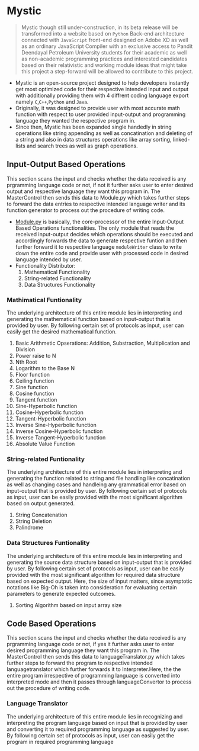 # Mystic
>Mystic though still under-construction, in its beta release will be transformed into a website based on `Python` Back-end architecture connected with `JavaScript` front-end designed on Adobe XD as well as an ordinary JavaScript Compiler with an exclusive access to Pandit Deendayal Petroleum University students for their academic as well as non-academic programming practices and interested candidates based on their relativistic and working module ideas that might take this project a step-forward will be allowed to contribute to this project.

- Mystic is an open-source project designed to help developers instantly get most optimized code for their respective intended input and output with additionally providing them with 4 diffrent coding language export namely `C`,`C++`,`Python` and `Java`.
- Originally, it was designed to provide user with most accurate math function with respect to user provided input-output and programming language they wanted the respective program in.
- Since then, Mystic has been expanded single handedly in string operations like string appending as well as concatination and deleting of a string and also in data structures operations like array sorting, linked-lists and search trees as well as graph operations.
## Input-Output Based Operations
This section scans the input and checks whether the data received is any prgramming language code or not, if not it further asks user to enter desired output and respective language they want this program in.
The MasterControl then sends this data to Module.py which takes further steps to forward the data entries to respective intended language writer and its function generator to process out the procedure of writing code.
- [Module.py](https://github.com/RankJay/Mystic/blob/master/Module.py) is basically, the core-processor of the entire Input-Output Based Operations functionalities. The only module that reads the received input-output decides which operations should be executed and accordingly forwards the data to generate respective funtion and then further forward it to respective language `moduleWriter` class to write down the entire code and provide user with processed code in desired language intended by user.
- Functionality Distributor:
  1) Mathematical Functionality
  2) String-related Functionality
  3) Data Structures Functionality
### Mathimatical Funtionality
The underlying architecture of this entire module lies in interpreting and generating the mathematical function based on input-output that is provided by user. By following certain set of protocols as input, user can easily get the desired mathematical function.
1) Basic Arithmetic Opserations: Addition, Substraction, Multiplication and Division
2) Power raise to N
3) Nth Root
4) Logarithm to the Base N
5) Floor function
6) Ceiling function
7) Sine function
8) Cosine function
9) Tangent function
10) Sine-Hyperbolic function
11) Cosine-Hyperbolic function
12) Tangent-Hyperbolic function
13) Inverse Sine-Hyperbolic function
14) Inverse Cosine-Hyperbolic function
15) Inverse Tangent-Hyperbolic function
16) Absolute Value Function
### String-related Funtionality
The underlying architecture of this entire module lies in interpreting and generating the function related to string and file handling like concatination as well as changing cases and handleing any grammatical error based on input-output that is provided by user. By following certain set of protocols as input, user can be easily provided with the most significant algorithm based on output generated.
1) String Concatenation
2) String Deletion
3) Palindrome
### Data Structures Funtionality
The underlying architecture of this entire module lies in interpreting and generating the source data structure based on input-output that is provided by user. By following certain set of protocols as input, user can be easily provided with the most significant algorithm for required data structure based on expected output. Here, the size of input matters, since asymptotic notations like Big-Oh is taken into consideration for evaluating certain parameters to generate expected outcomes.
1) Sorting Algorithm based on input array size
## Code Based Operations
This section scans the input and checks whether the data received is any prgramming language code or not, if yes it further asks user to enter desired programming language they want this program in.
The MasterControl then sends this data to languageTranslator.py which takes further steps to forward the program to respective intended languagetranslator which further forwards it to Interpreter.Here, the the entire program irrespective of programming language is converted into interpreted mode and then it passes through languageConvertor to process out the procedure of writing code.
### Language Translator
The underlying architecture of this entire module lies in recognizing and interpreting the program language based on input that is provided by user and converting it to required programming language as suggested by user. By following certain set of protocols as input, user can easily get the program in required programming language
